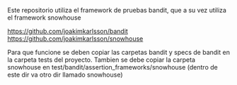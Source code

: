 Este repositorio utiliza el framework de pruebas bandit, que a su vez utiliza el framework snowhouse


https://github.com/joakimkarlsson/bandit
https://github.com/joakimkarlsson/snowhouse

Para que funcione se deben copiar las carpetas bandit y specs de bandit en la carpeta tests del proyecto. 
Tambien se debe copiar la carpeta snowhouse en test/bandit/assertion_frameworks/snowhouse (dentro de este dir va otro dir llamado snowhouse)